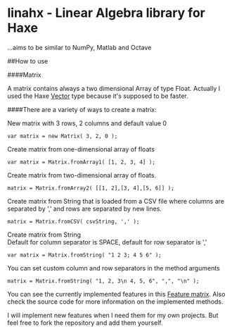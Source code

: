 # linahx - Linear Algebra library for Haxe

...aims to be similar to NumPy, Matlab and Octave

##How to use

####Matrix

A matrix contains always a two dimensional Array of type Float. Actually I used the Haxe [Vector<Float>](http://api.haxe.org/haxe/ds/Vector.html) type because it's supposed to be faster.

####There are a variety of ways to create a matrix:

New matrix with 3 rows, 2 columns and default value 0

    var matrix = new Matrix( 3, 2, 0 );

Create matrix from one-dimensional array of floats

    var matrix = Matrix.fromArray1( [1, 2, 3, 4] );


Create matrix from two-dimensional array of floats.

    matrix = Matrix.fromArray2( [[1, 2],[3, 4],[5, 6]] );


Create matrix from String that is loaded from a CSV file where columns are separated by ',' and rows are separated by new lines.

    matrix = Matrix.fromCSV( csvString, ',' );

Create matrix from String  
Default for column separator is SPACE, default for row separator is ','

    var matrix = Matrix.fromString( "1 2 3; 4 5 6" );

You can set custom column and row separators in the method arguments

    matrix = Matrix.fromString( "1, 2, 3\n 4, 5, 6", ",", "\n" );


You can see the currently implemented features in this [Feature matrix](https://ustutz.github.io/linahx/).
Also check the source code for more information on the implemented methods.

I will implement new features when I need them for my own projects. But feel free to fork the repository and add them yourself.

